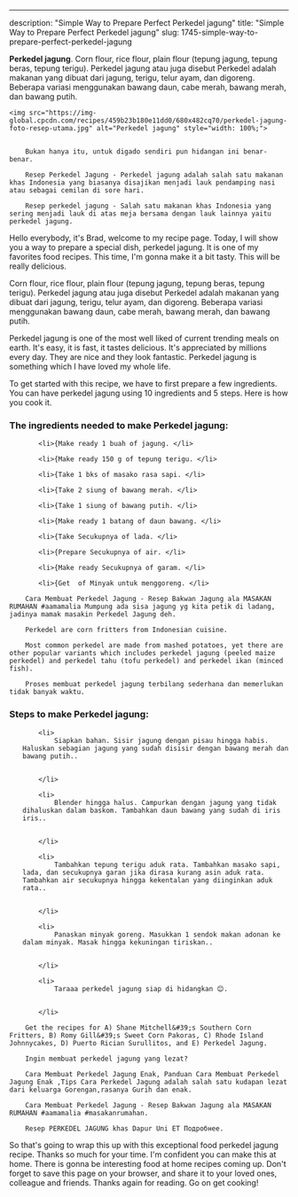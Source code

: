---
description: "Simple Way to Prepare Perfect Perkedel jagung"
title: "Simple Way to Prepare Perfect Perkedel jagung"
slug: 1745-simple-way-to-prepare-perfect-perkedel-jagung

<p>
	<strong>Perkedel jagung</strong>. 
	Corn flour, rice flour, plain flour (tepung jagung, tepung beras, tepung terigu). Perkedel jagung atau juga disebut Perkedel adalah makanan yang dibuat dari jagung, terigu, telur ayam, dan digoreng. Beberapa variasi menggunakan bawang daun, cabe merah, bawang merah, dan bawang putih.
</p>
<p>
	
	<img src="https://img-global.cpcdn.com/recipes/459b23b180e11dd0/680x482cq70/perkedel-jagung-foto-resep-utama.jpg" alt="Perkedel jagung" style="width: 100%;">
	
	
		Bukan hanya itu, untuk digado sendiri pun hidangan ini benar-benar.
	
		Resep Perkedel Jagung - Perkedel jagung adalah salah satu makanan khas Indonesia yang biasanya disajikan menjadi lauk pendamping nasi atau sebagai cemilan di sore hari.
	
		Resep perkedel jagung - Salah satu makanan khas Indonesia yang sering menjadi lauk di atas meja bersama dengan lauk lainnya yaitu perkedel jagung.
	
</p>
<p>
	Hello everybody, it's Brad, welcome to my recipe page. Today, I will show you a way to prepare a special dish, perkedel jagung. It is one of my favorites food recipes. This time, I'm gonna make it a bit tasty. This will be really delicious.
</p>
	
<p>
	Corn flour, rice flour, plain flour (tepung jagung, tepung beras, tepung terigu). Perkedel jagung atau juga disebut Perkedel adalah makanan yang dibuat dari jagung, terigu, telur ayam, dan digoreng. Beberapa variasi menggunakan bawang daun, cabe merah, bawang merah, dan bawang putih.
</p>
<p>
	Perkedel jagung is one of the most well liked of current trending meals on earth. It's easy, it is fast, it tastes delicious. It's appreciated by millions every day. They are nice and they look fantastic. Perkedel jagung is something which I have loved my whole life.
</p>

<p>
To get started with this recipe, we have to first prepare a few ingredients. You can have perkedel jagung using 10 ingredients and 5 steps. Here is how you cook it.
</p>

<h3>The ingredients needed to make Perkedel jagung:</h3>

<ol>
	
		<li>{Make ready 1 buah of jagung. </li>
	
		<li>{Make ready 150 g of tepung terigu. </li>
	
		<li>{Take 1 bks of masako rasa sapi. </li>
	
		<li>{Take 2 siung of bawang merah. </li>
	
		<li>{Take 1 siung of bawang putih. </li>
	
		<li>{Make ready 1 batang of daun bawang. </li>
	
		<li>{Take Secukupnya of lada. </li>
	
		<li>{Prepare Secukupnya of air. </li>
	
		<li>{Make ready Secukupnya of garam. </li>
	
		<li>{Get  of Minyak untuk menggoreng. </li>
	
</ol>
<p>
	
		Cara Membuat Perkedel Jagung - Resep Bakwan Jagung ala MASAKAN RUMAHAN #aamamalia Mumpung ada sisa jagung yg kita petik di ladang, jadinya mamak masakin Perkedel Jagung deh.
	
		Perkedel are corn fritters from Indonesian cuisine.
	
		Most common perkedel are made from mashed potatoes, yet there are other popular variants which includes perkedel jagung (peeled maize perkedel) and perkedel tahu (tofu perkedel) and perkedel ikan (minced fish).
	
		Proses membuat perkedel jagung terbilang sederhana dan memerlukan tidak banyak waktu.
	
</p>

<h3>Steps to make Perkedel jagung:</h3>

<ol>
	
		<li>
			Siapkan bahan. Sisir jagung dengan pisau hingga habis. Haluskan sebagian jagung yang sudah disisir dengan bawang merah dan bawang putih..
			
			
		</li>
	
		<li>
			Blender hingga halus. Campurkan dengan jagung yang tidak dihaluskan dalam baskom. Tambahkan daun bawang yang sudah di iris iris..
			
			
		</li>
	
		<li>
			Tambahkan tepung terigu aduk rata. Tambahkan masako sapi, lada, dan secukupnya garan jika dirasa kurang asin aduk rata. Tambahkan air secukupnya hingga kekentalan yang diinginkan aduk rata..
			
			
		</li>
	
		<li>
			Panaskan minyak goreng. Masukkan 1 sendok makan adonan ke dalam minyak. Masak hingga kekuningan tiriskan..
			
			
		</li>
	
		<li>
			Taraaa perkedel jagung siap di hidangkan 😊.
			
			
		</li>
	
</ol>

<p>
	
		Get the recipes for A) Shane Mitchell&#39;s Southern Corn Fritters, B) Romy Gill&#39;s Sweet Corn Pakoras, C) Rhode Island Johnnycakes, D) Puerto Rician Surullitos, and E) Perkedel Jagung.
	
		Ingin membuat perkedel jagung yang lezat?
	
		Cara Membuat Perkedel Jagung Enak, Panduan Cara Membuat Perkedel Jagung Enak ,Tips Cara Perkedel Jagung adalah salah satu kudapan lezat dari keluarga Gorengan,rasanya Gurih dan enak.
	
		Cara Membuat Perkedel Jagung - Resep Bakwan Jagung ala MASAKAN RUMAHAN #aamamalia #masakanrumahan.
	
		Resep PERKEDEL JAGUNG khas Dapur Uni ET Подробнее.
	
</p>

<p>
	So that's going to wrap this up with this exceptional food perkedel jagung recipe. Thanks so much for your time. I'm confident you can make this at home. There is gonna be interesting food at home recipes coming up. Don't forget to save this page on your browser, and share it to your loved ones, colleague and friends. Thanks again for reading. Go on get cooking!
</p>
